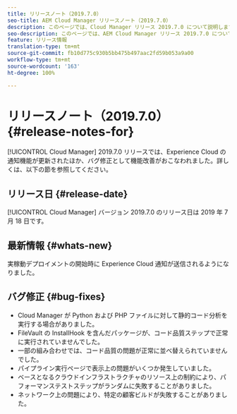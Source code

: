 ```yaml
---
title: リリースノート（2019.7.0）
seo-title: AEM Cloud Manager リリースノート（2019.7.0）
description: このページでは、Cloud Manager リリース 2019.7.0 について説明します。
seo-description: このページでは、AEM Cloud Manager リリース 2019.7.0 について説明します。
feature: リリース情報
translation-type: tm+mt
source-git-commit: fb10d775c930b5bb475b497aac2fd59b053a9a00
workflow-type: tm+mt
source-wordcount: '163'
ht-degree: 100%

---
```


# リリースノート（2019.7.0） {#release-notes-for}

[!UICONTROL Cloud Manager] 2019.7.0 リリースでは、Experience Cloud の通知機能が更新されたほか、バグ修正として機能改善がおこなわれました。詳しくは、以下の節を参照してください。

## リリース日 {#release-date}

[!UICONTROL Cloud Manager] バージョン 2019.7.0 のリリース日は 2019 年 7 月 18 日です。

## 最新情報 {#whats-new}

実稼動デプロイメントの開始時に Experience Cloud 通知が送信されるようになりました。

## バグ修正 {#bug-fixes}

* Cloud Manager が Python および PHP ファイルに対して静的コード分析を実行する場合がありました。
* FileVault の InstallHook を含んだパッケージが、コード品質ステップで正常に実行されていませんでした。
* 一部の組み合わせでは、コード品質の問題が正常に並べ替えられていませんでした。
* パイプライン実行ページで表示上の問題がいくつか発生していました。
* ベースとなるクラウドインフラストラクチャのリソース上の制約により、パフォーマンステストステップがランダムに失敗することがありました。
* ネットワーク上の問題により、特定の顧客ビルドが失敗することがありました。